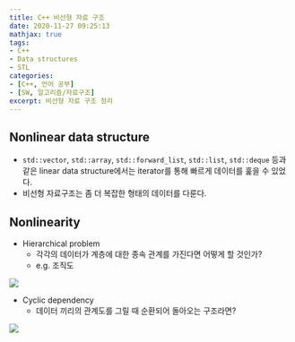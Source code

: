 ```yaml
---
title: C++ 비선형 자료 구조
date: 2020-11-27 09:25:13
mathjax: true
tags: 
- C++
- Data structures
- STL
categories: 
- [C++, 언어 공부]
- [SW, 알고리즘/자료구조]
excerpt: 비선형 자료 구조 정리
---
```


## Nonlinear data structure

- `std::vector`, `std::array`, `std::forward_list`, `std::list`, `std::deque` 등과 같은 linear data structure에서는 iterator를 통해 빠르게 데이터를 훑을 수 있었다.
- 비선형 자료구조는 좀 더 복잡한 형태의 데이터를 다룬다.

## Nonlinearity

- Hierarchical problem
  - 각각의 데이터가 계층에 대한 종속 관계를 가진다면 어떻게 할 것인가?
  - e.g. 조직도

![](https://t1.daumcdn.net/cfile/tistory/99A91A3E5D404C2410)

- Cyclic dependency
  - 데이터 끼리의 관계도를 그릴 때 순환되어 돌아오는 구조라면?

![](https://www.researchgate.net/profile/Alberto-Paoluzzi/publication/2402984/figure/fig4/AS:667857369186306@1536241013277/Directed-a-cyclic-graph-used-to-represent-a-set-of-coordinated-activities-Labels-of-arcs.png)